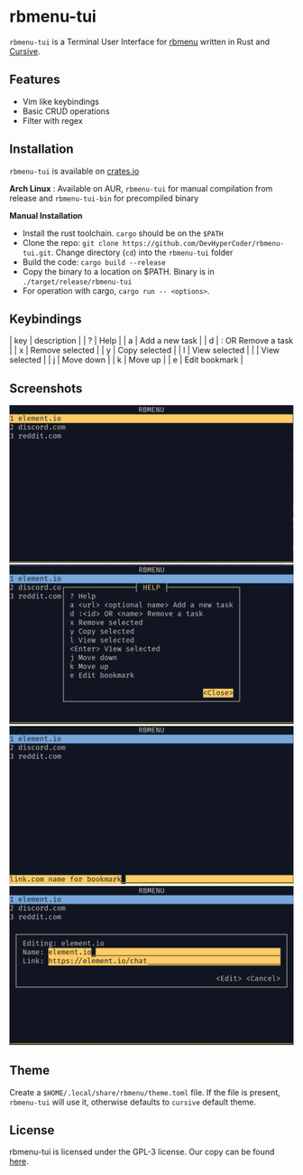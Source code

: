 # rbmenu-tui

`rbmenu-tui` is a Terminal User Interface for [rbmenu](https://github.com/DevHyperCoder/rbmenu) 
written in Rust and [Cursive](https://github.com/gyscos/cursive/).

## Features
- Vim like keybindings
- Basic CRUD operations
- Filter with regex

## Installation
`rbmenu-tui` is available on [crates.io](https://crates.io/crates/rbmenu-tui)


**Arch Linux** : Available on AUR, `rbmenu-tui` for manual compilation from release and `rbmenu-tui-bin` for precompiled binary

**Manual Installation**
- Install the rust toolchain. `cargo` should be on the `$PATH`
- Clone the repo: `git clone https://github.com/DevHyperCoder/rbmenu-tui.git`. Change directory (`cd`) into the `rbmenu-tui` folder
- Build the code: `cargo build --release`
- Copy the binary to a location on $PATH. Binary is in `./target/release/rbmenu-tui`
- For operation with cargo, `cargo run -- <options>`.

## Keybindings

| key      | description                          |
| ?        | Help                                 |
| a        | <url> <optional name> Add a new task |
| d        | :<id> OR <name> Remove a task        |
| x        | Remove selected                      |
| y        | Copy selected                        |
| l        | View selected                        |
| <Enter>  | View selected                        |
| j        | Move down                            |
| k        | Move up                              |
| e        | Edit bookmark                        |

## Screenshots

![`rbmenu-tui` home](./res/rbmenu-tui-home.png)
![`rbmenu-tui` help](./res/rbmenu-tui-help.png)
![`rbmenu-tui` add](./res/rbmenu-tui-add.png)
![`rbmenu-tui` edit](./res/rbmenu-tui-edit.png)

## Theme

Create a `$HOME/.local/share/rbmenu/theme.toml` file. If the file is present, `rbmenu-tui` will use it, otherwise defaults to `cursive` default theme.

## License

rbmenu-tui is licensed under the GPL-3 license. Our copy can be found [here](./LICENSE).
